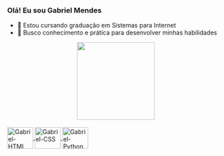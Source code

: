 ### Olá! Eu sou Gabriel Mendes


- 🌱 Estou cursando graduação em Sistemas para Internet
- 🤔 Busco conhecimento e prática para desenvolver minhas habilidades

<div align="center">
  <a href="https://github.com/gabrielmendessilva1">
  <img height="180em" src="https://github-readme-stats.vercel.app/api?username=gabrielmendessilva1&show_icons=true&theme=tokyonight&include_all_commits=true&count_private=true"/>
</div>
  
  <div style="display: inline_block"><br>
    <img align="center" alt="Gabriel-HTML" height="50" width="60" src="https://cdn.jsdelivr.net/gh/devicons/devicon/icons/html5/html5-original-wordmark.svg" />
  <img align="center" alt="Gabriel-CSS" height="50" width="60" src="https://cdn.jsdelivr.net/gh/devicons/devicon/icons/css3/css3-original-wordmark.svg" />
  <img align="center" alt="Gabriel-Python" height="50" width="60" src="https://cdn.jsdelivr.net/gh/devicons/devicon/icons/python/python-original-wordmark.svg" />
          
  
